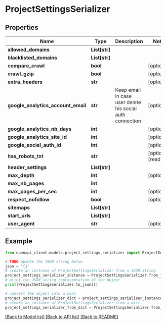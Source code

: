# ProjectSettingsSerializer


## Properties

Name | Type | Description | Notes
------------ | ------------- | ------------- | -------------
**allowed_domains** | **List[str]** |  | 
**blacklisted_domains** | **List[str]** |  | 
**compare_crawl** | **bool** |  | [optional] 
**crawl_gzip** | **bool** |  | [optional] 
**extra_headers** | **str** |  | [optional] 
**google_analytics_account_email** | **str** | Keep email in case user delete his social auth connection | [optional] 
**google_analytics_nb_days** | **int** |  | [optional] 
**google_analytics_site_id** | **int** |  | [optional] 
**google_social_auth_id** | **int** |  | [optional] 
**has_robots_txt** | **str** |  | [optional] [readonly] 
**header_settings** | **List[str]** |  | 
**max_depth** | **int** |  | [optional] 
**max_nb_pages** | **int** |  | 
**max_pages_per_sec** | **int** |  | [optional] 
**respect_nofollow** | **bool** |  | [optional] 
**sitemaps** | **List[str]** |  | 
**start_urls** | **List[str]** |  | 
**user_agent** | **str** |  | [optional] 

## Example

```python
from openapi_client.models.project_settings_serializer import ProjectSettingsSerializer

# TODO update the JSON string below
json = "{}"
# create an instance of ProjectSettingsSerializer from a JSON string
project_settings_serializer_instance = ProjectSettingsSerializer.from_json(json)
# print the JSON string representation of the object
print(ProjectSettingsSerializer.to_json())

# convert the object into a dict
project_settings_serializer_dict = project_settings_serializer_instance.to_dict()
# create an instance of ProjectSettingsSerializer from a dict
project_settings_serializer_from_dict = ProjectSettingsSerializer.from_dict(project_settings_serializer_dict)
```
[[Back to Model list]](../README.md#documentation-for-models) [[Back to API list]](../README.md#documentation-for-api-endpoints) [[Back to README]](../README.md)


